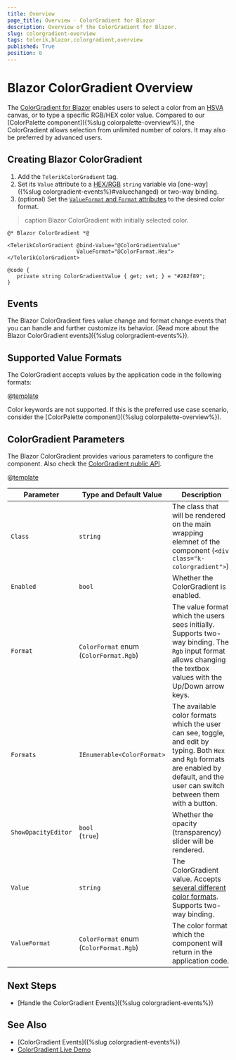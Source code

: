 ```yaml
---
title: Overview
page_title: Overview - ColorGradient for Blazor
description: Overview of the ColorGradient for Blazor.
slug: colorgradient-overview
tags: telerik,blazor,colorgradient,overview
published: True
position: 0
---
```


# Blazor ColorGradient Overview

The <a href = "https://www.telerik.com/blazor-ui/colorgradient" target="_blank">ColorGradient for Blazor</a> enables users to select a color from an [HSVA](https://en.wikipedia.org/wiki/HSL_and_HSV) canvas, or to type a specific RGB/HEX color value. Compared to our [ColorPalette component]({%slug colorpalette-overview%}), the ColorGradient allows selection from unlimited number of colors. It may also be preferred by advanced users.


## Creating Blazor ColorGradient

1. Add the `TelerikColorGradient` tag.
1. Set its `Value` attribute to a [HEX/RGB](#supported-value-formats) `string` variable via [one-way]({%slug colorgradient-events%}#valuechanged) or two-way binding.
1. (optional) Set the [`ValueFormat` and `Format` attributes](#colorgradient-parameters) to the desired color format.


>caption Blazor ColorGradient with initially selected color.

````CSHTML
@* Blazor ColorGradient *@

<TelerikColorGradient @bind-Value="@ColorGradientValue"
                      ValueFormat="@ColorFormat.Hex">
</TelerikColorGradient>

@code {
   private string ColorGradientValue { get; set; } = "#282f89";
}
````

## Events

The Blazor ColorGradient fires value change and format change events that you can handle and further customize its behavior. [Read more about the Blazor ColorGradient events]({%slug colorgradient-events%}).

## Supported Value Formats

The ColorGradient accepts values by the application code in the following formats:

@[template](/_contentTemplates/common/coloreditors.md#value-formats)

Color keywords are not supported. If this is the preferred use case scenario, consider the [ColorPalette component]({%slug colorpalette-overview%}).

## ColorGradient Parameters

The Blazor ColorGradient provides various parameters to configure the component. Also check the [ColorGradient public API](/blazor-ui/api/Telerik.Blazor.Components.TelerikColorGradient).

@[template](/_contentTemplates/common/parameters-table-styles.md#table-layout)

| Parameter | Type and Default Value | Description |
| --- | --- | --- |
| `Class` | `string` | The class that will be rendered on the main wrapping elemnet of the component (`<div class="k-colorgradient">`). | 
| `Enabled`| `bool` | Whether the ColorGradient is enabled. |
| `Format` | `ColorFormat` enum <br/> (`ColorFormat.Rgb`) | The value format which the users sees initially. Supports two-way binding. The `Rgb` input format allows changing the textbox values with the Up/Down arrow keys.
| `Formats` | `IEnumerable<ColorFormat>` | The available color formats which the user can see, toggle, and edit by typing. Both `Hex` and `Rgb` formats are enabled by default, and the user can switch between them with a button.
| `ShowOpacityEditor` | `bool` <br/> (`true`) | Whether the opacity (transparency) slider will be rendered.
| `Value` | `string` | The ColorGradient value. Accepts [several different color formats](#supported-value-formats). Supports two-way binding.
| `ValueFormat` | `ColorFormat` enum <br/> (`ColorFormat.Rgb`)| The color format which the component will return in the application code.

## Next Steps

* [Handle the ColorGradient Events]({%slug colorgradient-events%})

## See Also

* [ColorGradient Events]({%slug colorgradient-events%})
* [ColorGradient Live Demo](https://demos.telerik.com/blazor-ui/colorgradient/overview)
